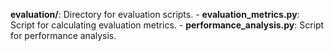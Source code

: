 **evaluation/**: Directory for evaluation scripts. - **evaluation_metrics.py**: Script for calculating evaluation metrics. - **performance_analysis.py**: Script for performance analysis.
